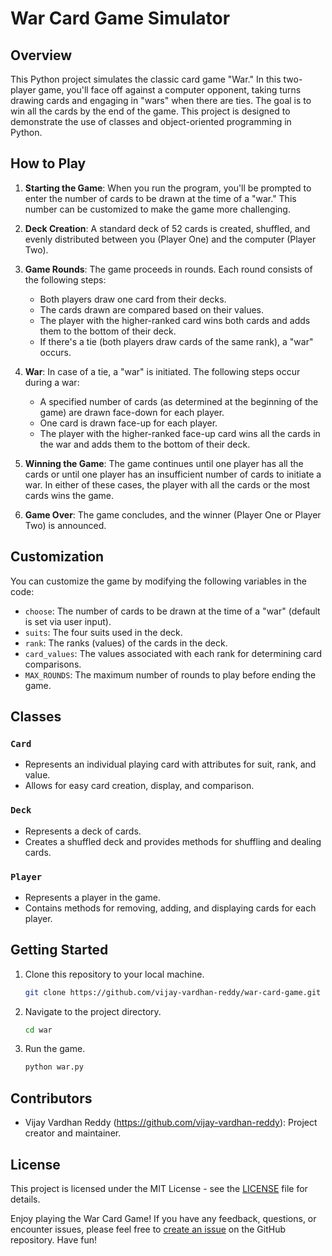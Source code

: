 # War Card Game Simulator

## Overview

This Python project simulates the classic card game "War." In this two-player game, you'll face off against a computer opponent, taking turns drawing cards and engaging in "wars" when there are ties. The goal is to win all the cards by the end of the game. This project is designed to demonstrate the use of classes and object-oriented programming in Python.

## How to Play

1. **Starting the Game**: When you run the program, you'll be prompted to enter the number of cards to be drawn at the time of a "war." This number can be customized to make the game more challenging.

2. **Deck Creation**: A standard deck of 52 cards is created, shuffled, and evenly distributed between you (Player One) and the computer (Player Two).

3. **Game Rounds**: The game proceeds in rounds. Each round consists of the following steps:

   - Both players draw one card from their decks.
   - The cards drawn are compared based on their values.
   - The player with the higher-ranked card wins both cards and adds them to the bottom of their deck.
   - If there's a tie (both players draw cards of the same rank), a "war" occurs.

4. **War**: In case of a tie, a "war" is initiated. The following steps occur during a war:

   - A specified number of cards (as determined at the beginning of the game) are drawn face-down for each player.
   - One card is drawn face-up for each player.
   - The player with the higher-ranked face-up card wins all the cards in the war and adds them to the bottom of their deck.

5. **Winning the Game**: The game continues until one player has all the cards or until one player has an insufficient number of cards to initiate a war. In either of these cases, the player with all the cards or the most cards wins the game.

6. **Game Over**: The game concludes, and the winner (Player One or Player Two) is announced.

## Customization

You can customize the game by modifying the following variables in the code:

- `choose`: The number of cards to be drawn at the time of a "war" (default is set via user input).
- `suits`: The four suits used in the deck.
- `rank`: The ranks (values) of the cards in the deck.
- `card_values`: The values associated with each rank for determining card comparisons.
- `MAX_ROUNDS`: The maximum number of rounds to play before ending the game.

## Classes

### `Card`

- Represents an individual playing card with attributes for suit, rank, and value.
- Allows for easy card creation, display, and comparison.

### `Deck`

- Represents a deck of cards.
- Creates a shuffled deck and provides methods for shuffling and dealing cards.

### `Player`

- Represents a player in the game.
- Contains methods for removing, adding, and displaying cards for each player.

## Getting Started

1. Clone this repository to your local machine.

   ```bash
   git clone https://github.com/vijay-vardhan-reddy/war-card-game.git
   ```

2. Navigate to the project directory.

   ```bash
   cd war
   ```

3. Run the game.

   ```bash
   python war.py
   ```

## Contributors

- Vijay Vardhan Reddy (https://github.com/vijay-vardhan-reddy): Project creator and maintainer.

## License

This project is licensed under the MIT License - see the [LICENSE](LICENSE) file for details.

Enjoy playing the War Card Game! If you have any feedback, questions, or encounter issues, please feel free to [create an issue](https://github.com/your-username/war-card-game/issues) on the GitHub repository. Have fun!
